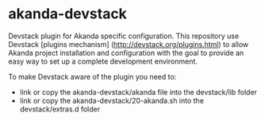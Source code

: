 akanda-devstack
===============

Devstack plugin for Akanda specific configuration.
This repository use Devstack
[plugins mechanism] (http://devstack.org/plugins.html) to allow Akanda project
installation and configuration with the goal to provide an easy way to set up
a complete development environment.

To make Devstack aware of the plugin you need to:
* link or copy the akanda-devstack/akanda file into the devstack/lib folder
* link or copy the akanda-devstack/20-akanda.sh into the devstack/extras.d folder
